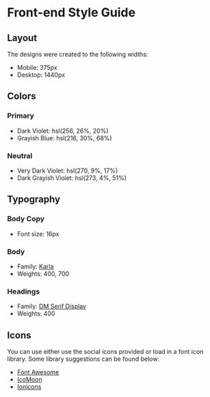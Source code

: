 # Front-end Style Guide

## Layout

The designs were created to the following widths:

- Mobile: 375px
- Desktop: 1440px

## Colors

### Primary

- Dark Violet: hsl(256, 26%, 20%)
- Grayish Blue: hsl(216, 30%, 68%)

### Neutral

- Very Dark Violet: hsl(270, 9%, 17%)
- Dark Grayish Violet: hsl(273, 4%, 51%)

## Typography

### Body Copy

- Font size: 16px

### Body

- Family: [Karla](https://fonts.google.com/specimen/Karla)
- Weights: 400, 700

### Headings

- Family: [DM Serif Display](https://fonts.google.com/specimen/DM+Serif+Display)
- Weights: 400



## Icons

You can use either use the social icons provided or load in a font icon library. Some library suggestions can be found below:

- [Font Awesome](https://fontawesome.com)
- [IcoMoon](https://icomoon.io)
- [Ionicons](https://ionicons.com)
